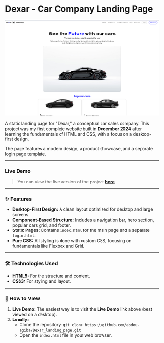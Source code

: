 # Dexar - Car Company Landing Page

<p align="center">
  <img src="assets/md/Dexar_landing_page.png" alt="Dexar Project Screenshot" width="600"/>
</p>

A static landing page for "Dexar," a conceptual car sales company. This project was my first complete website built in **December 2024** after learning the fundamentals of HTML and CSS, with a focus on a desktop-first design.

The page features a modern design, a product showcase, and a separate login page template.

---

### Live Demo

> You can view the live version of the project **[here](https://4jib0x.github.io/Dexar_landing-page/ )**.

---

### ✨ Features

-   **Desktop-First Design:** A clean layout optimized for desktop and large screens.
-   **Component-Based Structure:** Includes a navigation bar, hero section, popular cars grid, and footer.
-   **Static Pages:** Contains `index.html` for the main page and a separate `login.html`.
-   **Pure CSS:** All styling is done with custom CSS, focusing on fundamentals like Flexbox and Grid.

---

### 🛠️ Technologies Used

-   **HTML5:** For the structure and content.
-   **CSS3:** For styling and layout.

---

### 🚀 How to View

1.  **Live Demo:** The easiest way is to visit the **Live Demo** link above (best viewed on a desktop).
2.  **Locally:**
    -   Clone the repository: `git clone https://github.com/abdou-agiba/Dexar_landing_page.git`
    -   Open the `index.html` file in your web browser.
